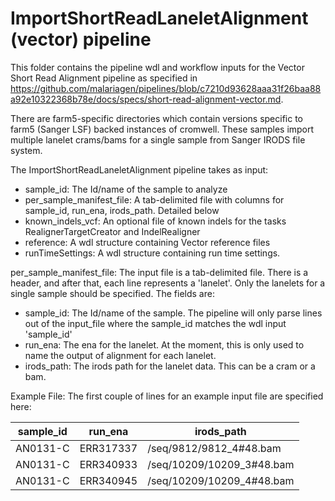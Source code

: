 # ImportShortReadLaneletAlignment (vector) pipeline

This folder contains the pipeline wdl and workflow inputs for the Vector Short Read Alignment pipeline as specified in https://github.com/malariagen/pipelines/blob/c7210d93628aaa31f26baa88a92e10322368b78e/docs/specs/short-read-alignment-vector.md.

There are farm5-specific directories which contain versions specific to farm5 (Sanger LSF) backed instances of cromwell.  These samples import multiple lanelet crams/bams for a single sample from Sanger IRODS file system.

The ImportShortReadLaneletAlignment pipeline takes as input:
- sample_id: The Id/name of the sample to analyze
- per_sample_manifest_file: A tab-delimited file with columns for sample_id, run_ena, irods_path.  Detailed below
- known_indels_vcf: An optional file of known indels for the tasks RealignerTargetCreator and IndelRealigner
- reference: A wdl structure containing Vector reference files
- runTimeSettings: A wdl structure containing run time settings.

per_sample_manifest_file: The input file is a tab-delimited file.  There is a header, and after that, each line represents a 'lanelet'.  Only the lanelets for a single sample should be specified.
The fields are:
- sample_id: The Id/name of the sample.  The pipeline will only parse lines out of the input_file where the sample_id matches the wdl input 'sample_id'
- run_ena: The ena for the lanelet.  At the moment, this is only used to name the output of alignment for each lanelet.  
- irods_path: The irods path for the lanelet data.  This can be a cram or a bam.

Example File:
The first couple of lines for an example input file are specified here:

| sample_id 	| run_ena   	| irods_path                	|
|-----------	|-----------	|---------------------------	|
| AN0131-C  	| ERR317337 	| /seq/9812/9812_4#48.bam   	|
| AN0131-C  	| ERR340933 	| /seq/10209/10209_3#48.bam 	|
| AN0131-C  	| ERR340945 	| /seq/10209/10209_4#48.bam 	|
